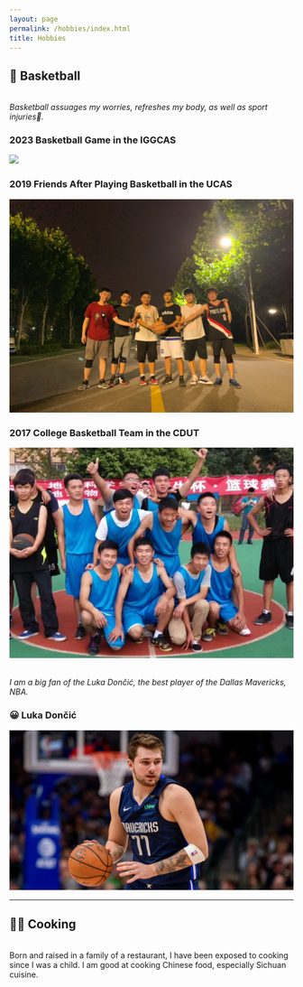```yaml
---
layout: page
permalink: /hobbies/index.html
title: Hobbies
---
```


## 🏀 Basketball

*<br>Basketball assuages my worries, refreshes my body, as well as sport injuries🤕.*

### 2023 Basketball Game in the IGGCAS
<img src="/images/Basketball_IGGCAS.JPG">

### 2019 Friends After Playing Basketball in the UCAS
<img src="/images/Basketball_UCAS.jpeg">

### 2017 College Basketball Team in the CDUT
<img src="/images/Basketball_CDUT.jpeg">

*<br>I am a big fan of the Luka Dončić, the best player of the Dallas Mavericks, NBA.*

### 😀 Luka Dončić
<img src="/images/Luka-Doncic.jpg">

---
## 👨‍🍳 Cooking 

<br> Born and raised in a family of a restaurant, I have been exposed to cooking since I was a child. I am good at cooking Chinese food, especially Sichuan cuisine. 

